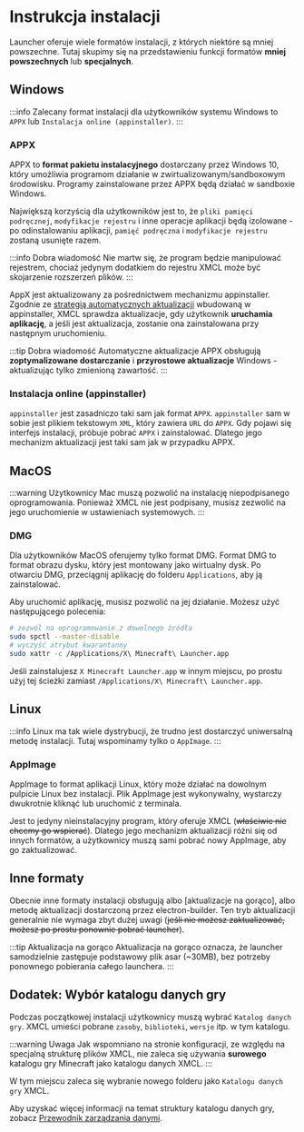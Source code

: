 # Instrukcja instalacji

Launcher oferuje wiele formatów instalacji, z których niektóre są mniej powszechne. Tutaj skupimy się na przedstawieniu funkcji formatów **mniej powszechnych** lub **specjalnych**.

## Windows

:::info
Zalecany format instalacji dla użytkowników systemu Windows to `APPX` lub `Instalacja online (appinstaller)`.
:::

### APPX

APPX to **format pakietu instalacyjnego** dostarczany przez Windows 10, który umożliwia programom działanie w zwirtualizowanym/sandboxowym środowisku. Programy zainstalowane przez APPX będą działać w sandboxie Windows.

Największą korzyścią dla użytkowników jest to, że `pliki pamięci podręcznej`, `modyfikacje rejestru` i inne operacje aplikacji będą izolowane - po odinstalowaniu aplikacji, `pamięć podręczna` i `modyfikacje rejestru` zostaną usunięte razem.

:::info Dobra wiadomość
Nie martw się, że program będzie manipulować rejestrem, chociaż jedynym dodatkiem do rejestru XMCL może być skojarzenie rozszerzeń plików.
:::

AppX jest aktualizowany za pośrednictwem mechanizmu appinstaller. Zgodnie ze [strategią automatycznych aktualizacji](https://learn.microsoft.com/en-us/windows/msix/app-installer/auto-update-and-repair--overview#automatic-updates) wbudowaną w appinstaller, XMCL sprawdza aktualizacje, gdy użytkownik **uruchamia aplikację**, a jeśli jest aktualizacja, zostanie ona zainstalowana przy następnym uruchomieniu.

:::tip Dobra wiadomość
Automatyczne aktualizacje APPX obsługują **zoptymalizowane dostarczanie** i **przyrostowe aktualizacje** Windows - aktualizując tylko zmienioną zawartość.
:::

### Instalacja online (appinstaller)

`appinstaller` jest zasadniczo taki sam jak format `APPX`. `appinstaller` sam w sobie jest plikiem tekstowym `XML`, który zawiera `URL` do `APPX`. Gdy pojawi się interfejs instalacji, próbuje pobrać `APPX` i zainstalować. Dlatego jego mechanizm aktualizacji jest taki sam jak w przypadku APPX.

## MacOS

:::warning
Użytkownicy Mac muszą pozwolić na instalację niepodpisanego oprogramowania.
Ponieważ XMCL nie jest podpisany, musisz zezwolić na jego uruchomienie w ustawieniach systemowych.
:::

### DMG

Dla użytkowników MacOS oferujemy tylko format DMG. Format DMG to format obrazu dysku, który jest montowany jako wirtualny dysk. Po otwarciu DMG, przeciągnij aplikację do folderu `Applications`, aby ją zainstalować.

Aby uruchomić aplikację, musisz pozwolić na jej działanie. Możesz użyć następującego polecenia:

```sh
# zezwól na oprogramowanie z dowolnego źródła
sudo spctl --master-disable
# wyczyść atrybut kwarantanny
sudo xattr -c /Applications/X\ Minecraft\ Launcher.app
```

Jeśli zainstalujesz `X Minecraft Launcher.app` w innym miejscu, po prostu użyj tej ścieżki zamiast `/Applications/X\ Minecraft\ Launcher.app`.

## Linux

:::info
Linux ma tak wiele dystrybucji, że trudno jest dostarczyć uniwersalną metodę instalacji. Tutaj wspominamy tylko o `AppImage`.
:::

### AppImage

AppImage to format aplikacji Linux, który może działać na dowolnym pulpicie Linux bez instalacji. Plik AppImage jest wykonywalny, wystarczy dwukrotnie kliknąć lub uruchomić z terminala.

Jest to jedyny nieinstalacyjny program, który oferuje XMCL (~~właściwie nie chcemy go wspierać~~). Dlatego jego mechanizm aktualizacji różni się od innych formatów, a użytkownicy muszą sami pobrać nowy AppImage, aby go zaktualizować.

## Inne formaty

Obecnie inne formaty instalacji obsługują albo [aktualizacje na gorąco], albo metodę aktualizacji dostarczoną przez electron-builder. Ten tryb aktualizacji generalnie nie wymaga zbyt dużej uwagi (~~jeśli nie możesz zaktualizować, możesz po prostu ponownie pobrać launcher~~).

:::tip Aktualizacja na gorąco
Aktualizacja na gorąco oznacza, że launcher samodzielnie zastępuje podstawowy plik asar (~30MB), bez potrzeby ponownego pobierania całego launchera.
:::

## Dodatek: Wybór katalogu danych gry

Podczas początkowej instalacji użytkownicy muszą wybrać `Katalog danych gry`. XMCL umieści pobrane `zasoby`, `biblioteki`, `wersje` itp. w tym katalogu.

:::warning Uwaga
Jak wspomniano na stronie konfiguracji, ze względu na specjalną strukturę plików XMCL, nie zaleca się używania **surowego** katalogu gry Minecraft jako katalogu danych XMCL.
:::

W tym miejscu zaleca się wybranie nowego folderu jako `Katalogu danych gry` XMCL.

Aby uzyskać więcej informacji na temat struktury katalogu danych gry, zobacz [Przewodnik zarządzania danymi](/en/guide/manage.md#minecraft-related-data).
